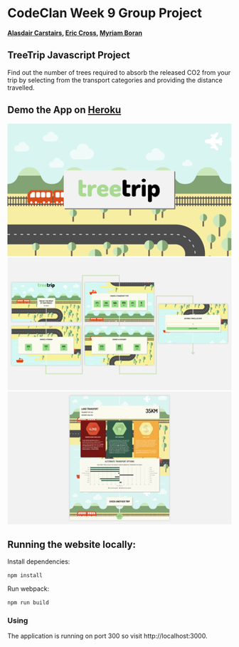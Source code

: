 # CodeClan Week 9 Group Project
**[Alasdair Carstairs](https://github.com/Alasdair321), [Eric Cross](https://github.com/ericxcross), [Myriam Boran](https://github.com/MyriamBoran)**

## TreeTrip Javascript Project

Find out the number of trees required to absorb the released CO2 from your trip by selecting from the transport categories and providing the distance travelled.

## Demo the App on **[Heroku](https://treetrip-co2e.herokuapp.com/)**

![Screenshot landing page](client/public/images/treetrip-01.png)
![Screenshot first category](client/public/images/treetrip-02.png)
![Screenshot second category](client/public/images/treetrip-03.png)

## Running the website locally:

Install dependencies:

```
npm install
```

Run webpack:

```
npm run build
```

### Using

The application is running on port 300 so visit http://localhost:3000.
